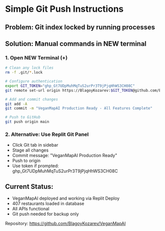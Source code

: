 # Simple Git Push Instructions

## Problem: Git index locked by running processes

## Solution: Manual commands in NEW terminal

### 1. Open NEW Terminal (+)
```bash
# Clean any lock files
rm -f .git/*.lock

# Configure authentication  
export GIT_TOKEN="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"
git remote set-url origin https://BlagoyKozarev:$GIT_TOKEN@github.com/BlagoyKozarev/VeganMapAI.git

# Add and commit changes
git add -A
git commit -m "VeganMapAI Production Ready - All Features Complete"

# Push to GitHub
git push origin main
```

### 2. Alternative: Use Replit Git Panel
- Click Git tab in sidebar
- Stage all changes  
- Commit message: "VeganMapAI Production Ready"
- Push to origin
- Use token if prompted: 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

## Current Status:
- VeganMapAI deployed and working via Replit Deploy
- 407 restaurants loaded in database
- All APIs functional
- Git push needed for backup only

Repository: https://github.com/BlagoyKozarev/VeganMapAI
